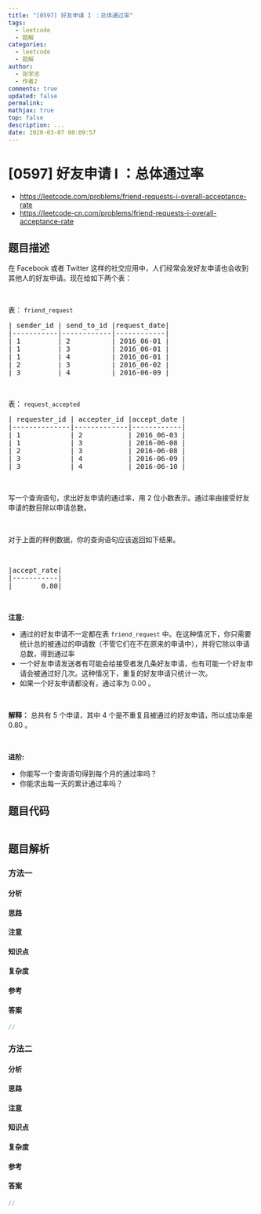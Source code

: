 ```yaml
---
title: "[0597] 好友申请 I ：总体通过率"
tags:
  - leetcode
  - 题解
categories:
  - leetcode
  - 题解
author:
  - 张学志
  - 作者2
comments: true
updated: false
permalink:
mathjax: true
top: false
description: ...
date: 2020-03-07 00:09:57
---
```



# [0597] 好友申请 I ：总体通过率
* https://leetcode.com/problems/friend-requests-i-overall-acceptance-rate
* https://leetcode-cn.com/problems/friend-requests-i-overall-acceptance-rate


## 题目描述

<p>在 Facebook 或者 Twitter 这样的社交应用中，人们经常会发好友申请也会收到其他人的好友申请。现在给如下两个表：</p>

<p>&nbsp;</p>

<p>表：&nbsp;<code>friend_request</code></p>

<pre>| sender_id | send_to_id |request_date|
|-----------|------------|------------|
| 1         | 2          | 2016_06-01 |
| 1         | 3          | 2016_06-01 |
| 1         | 4          | 2016_06-01 |
| 2         | 3          | 2016_06-02 |
| 3         | 4          | 2016-06-09 |
</pre>

<p>&nbsp;</p>

<p>表：&nbsp;<code>request_accepted</code></p>

<pre>| requester_id | accepter_id |accept_date |
|--------------|-------------|------------|
| 1            | 2           | 2016_06-03 |
| 1            | 3           | 2016-06-08 |
| 2            | 3           | 2016-06-08 |
| 3            | 4           | 2016-06-09 |
| 3            | 4           | 2016-06-10 |
</pre>

<p>&nbsp;</p>

<p>写一个查询语句，求出好友申请的通过率，用 2 位小数表示。通过率由接受好友申请的数目除以申请总数。</p>

<p>&nbsp;</p>

<p>对于上面的样例数据，你的查询语句应该返回如下结果。</p>

<p>&nbsp;</p>

<pre>|accept_rate|
|-----------|
|       0.80|
</pre>

<p>&nbsp;</p>

<p><strong>注意:</strong></p>

<ul>
	<li>通过的好友申请不一定都在表&nbsp;<code>friend_request</code>&nbsp;中。在这种情况下，你只需要统计总的被通过的申请数（不管它们在不在原来的申请中），并将它除以申请总数，得到通过率</li>
	<li>一个好友申请发送者有可能会给接受者发几条好友申请，也有可能一个好友申请会被通过好几次。这种情况下，重复的好友申请只统计一次。</li>
	<li>如果一个好友申请都没有，通过率为 0.00 。</li>
</ul>

<p>&nbsp;</p>

<p><strong>解释：</strong>&nbsp;总共有 5 个申请，其中 4 个是不重复且被通过的好友申请，所以成功率是 0.80 。</p>

<p>&nbsp;</p>

<p><strong>进阶:</strong></p>

<ul>
	<li>你能写一个查询语句得到每个月的通过率吗？</li>
	<li>你能求出每一天的累计通过率吗？</li>
</ul>



## 题目代码

```cpp
```


## 题目解析


### 方法一

#### 分析

#### 思路

#### 注意

#### 知识点

#### 复杂度

#### 参考

#### 答案

```cpp
//
```


### 方法二

#### 分析

#### 思路

#### 注意

#### 知识点

#### 复杂度

#### 参考

#### 答案

```cpp
//
```


